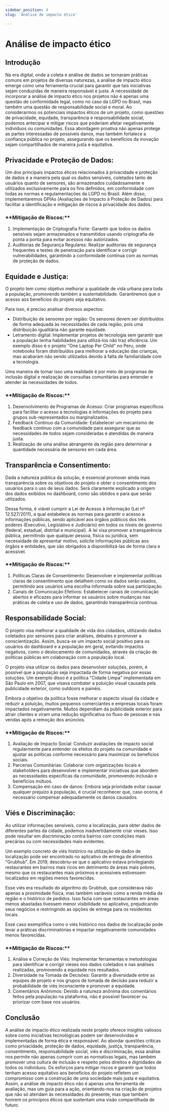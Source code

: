 ```yaml
---
sidebar_position: 4
slug: 'Análise de impacto ético'

---
```


# Análise de impacto ético

## Introdução

Na era digital, onde a coleta e análise de dados se tornaram práticas comuns em projetos de diversas naturezas, a análise de impacto ético emerge como uma ferramenta crucial para garantir que tais iniciativas sejam conduzidas de maneira responsável e justa. A necessidade de incorporar a análise de impacto ético nos projetos não é apenas uma questão de conformidade legal, como no caso da LGPD no Brasil, mas também uma questão de responsabilidade social e moral. Ao considerarmos os potenciais impactos éticos de um projeto, como questões de privacidade, equidade, transparência e responsabilidade social, podemos antecipar e mitigar riscos que poderiam afetar negativamente indivíduos ou comunidades. Essa abordagem proativa não apenas protege as partes interessadas de possíveis danos, mas também fortalece a confiança pública no projeto, assegurando que os benefícios da inovação sejam compartilhados de maneira justa e equitativa.

## Privacidade e Proteção de Dados:

Um dos principais impactos éticos relacionados à privacidade e proteção de dados é a maneira pela qual os dados sensíveis, coletados tanto de usuários quanto de sensores, são armazenados cuidadosamente e utilizados exclusivamente para os fins definidos, em conformidade com todas as normas e regulamentações da LGPD no Brasil. Além disso, implementaremos DPIAs (Avaliações de Impacto à Proteção de Dados) para facilitar a identificação e mitigação de riscos à privacidade dos dados.

<h3>**Mitigação de Riscos:**</h3>

1. Implementação de Criptografia Forte: Garantir que todos os dados sensíveis sejam armazenados e transmitidos usando criptografia de ponta a ponta para evitar acessos não autorizados.
2. Auditorias de Segurança Regulares: Realizar auditorias de segurança frequentes e testes de penetração para identificar e corrigir vulnerabilidades, garantindo a conformidade contínua com as normas de proteção de dados.
   
## Equidade e Justiça:

O projeto tem como objetivo melhorar a qualidade de vida urbana para toda a população, promovendo também a sustentabilidade. Garantiremos que o acesso aos benefícios do projeto seja equitativo. 

Para isso, é preciso analisar diversos aspectos:

- Distribuição de sensores por região: Os sensores devem ser distribuídos de forma adequada às necessidades de cada região, pois uma distribuição igualitária não garante equidade.
- Letramento digital: Implementar projetos de tecnologia sem garantir que a população tenha habilidades para utilizá-los não traz eficiência. Um exemplo disso é o projeto "One Laptop Per Child" no Peru, onde notebooks foram distribuídos para melhorar a educação das crianças, mas acabaram não sendo utilizados devido à falta de familiaridade com a tecnologia.
  
Uma maneira de tornar isso uma realidade é por meio de programas de inclusão digital e realização de consultas comunitárias para entender e atender às necessidades de todos.

<h3>**Mitigação de Riscos:**</h3>

1. Desenvolvimento de Programas de Acesso: Criar programas específicos para facilitar o acesso a tecnologias e informações do projeto para grupos sub-representados ou marginalizados.
2. Feedback Contínuo da Comunidade: Estabelecer um mecanismo de feedback contínuo com a comunidade para assegurar que as necessidades de todos sejam consideradas e atendidas de maneira justa.
3. Realização de uma análise abrangente da região para determinar a quantidade necessária de sensores em cada área.
   
## Transparência e Consentimento:

Dada a natureza pública da solução, é essencial promover ainda mais transparência sobre os objetivos do projeto e obter o consentimento dos usuários para o uso de seus dados. Será claramente explicado a origem dos dados exibidos no dashboard, como são obtidos e para que serão utilizados.

Dessa forma, é viável cumprir a Lei de Acesso à Informação (Lei nº 12.527/2011), a qual estabelece as normas para garantir o acesso a informações públicas, sendo aplicável aos órgãos públicos dos três poderes (Executivo, Legislativo e Judiciário) em todos os níveis de governo (federal, estadual, distrital e municipal). A lei visa promover a transparência pública, permitindo que qualquer pessoa, física ou jurídica, sem necessidade de apresentar motivo, solicite informações públicas aos órgãos e entidades, que são obrigados a disponibilizá-las de forma clara e acessível.

<h3>**Mitigação de Riscos:**</h3>

1. Políticas Claras de Consentimento: Desenvolver e implementar políticas claras de consentimento que detalhem como os dados serão usados, permitindo aos usuários uma escolha informada sobre sua participação.
2. Canais de Comunicação Efetivos: Estabelecer canais de comunicação abertos e eficazes para informar os usuários sobre mudanças nas práticas de coleta e uso de dados, garantindo transparência contínua.
   
## Responsabilidade Social:

O projeto visa melhorar a qualidade de vida dos cidadãos, utilizando dados coletados por sensores para criar análises, debates e promover a conscientização. Assim, busca-se um impacto social positivo para os usuários do dashboard e a população em geral, evitando impactos negativos, como o deslocamento de comunidades, através da criação de políticas públicas em colaboração com a população local.

O projeto visa utilizar os dados para desenvolver soluções, porém, é possível que a população seja impactada de forma negativa por essas soluções. Um exemplo disso é a política "Cidade Limpa" implementada em São Paulo em 2007, que visava combater a poluição visual causada pela publicidade exterior, como outdoors e painéis.

Embora o objetivo da política fosse melhorar o aspecto visual da cidade e reduzir a poluição, muitos pequenos comerciantes e empresas locais foram impactados negativamente. Muitos dependiam da publicidade exterior para atrair clientes e viram uma redução significativa no fluxo de pessoas e nas vendas após a remoção dos anúncios.

<h3>**Mitigação de Riscos:**</h3>

1. Avaliação de Impacto Social: Conduzir avaliações de impacto social regularmente para entender os efeitos do projeto na comunidade e ajustar as políticas conforme necessário para maximizar os benefícios sociais.
2. Parcerias Comunitárias: Colaborar com organizações locais e stakeholders para desenvolver e implementar iniciativas que abordem as necessidades específicas da comunidade, promovendo inclusão e benefícios mútuos.
3. Compensação em caso de danos: Embora seja prioridade evitar causar qualquer prejuízo à população, é crucial reconhecer que, caso ocorra, é necessário compensar adequadamente os danos causados.
   
## Viés e Discriminação:

Ao utilizar informações sensíveis, como a localização, para obter dados de diferentes partes da cidade, podemos inadvertidamente criar vieses. Isso pode resultar em discriminação contra bairros com condições mais precárias ou com necessidades mais evidentes.

Um exemplo concreto de viés histórico na utilização de dados de localização pode ser encontrado no aplicativo de entrega de alimentos "Grubhub". Em 2019, descobriu-se que o aplicativo estava privilegiando restaurantes em bairros mais ricos em detrimento de áreas mais pobres, mesmo que os restaurantes mais próximos e acessíveis estivessem localizados em regiões menos favorecidas.

Esse viés era resultado do algoritmo do Grubhub, que considerava não apenas a proximidade física, mas também variáveis como a renda média da região e o histórico de pedidos. Isso fazia com que restaurantes em áreas menos abastadas tivessem menor visibilidade no aplicativo, prejudicando seus negócios e restringindo as opções de entrega para os residentes locais.

Esse caso exemplifica como o viés histórico nos dados de localização pode levar a práticas discriminatórias e impactar negativamente comunidades menos favorecidas.

<h3>**Mitigação de Riscos:**</h3>

1. Análise e Correção de Viés: Implementar ferramentas e metodologias para identificar e corrigir vieses nos dados coletados e nas análises realizadas, promovendo a equidade nos resultados.
2. Diversidade na Tomada de Decisões: Garantir a diversidade entre as equipes de projeto e nos grupos de tomada de decisão para reduzir a probabilidade de viés inconsciente e promover a equidade.
3. Comentários Anônimos: Devido à natureza anônima dos comentários feitos pela população na plataforma, não é possível favorecer ou priorizar com base nos usuários.
   
## Conclusão

A análise de impacto ético realizada neste projeto oferece insights valiosos sobre como iniciativas tecnológicas podem ser desenvolvidas e implementadas de forma ética e responsável. Ao abordar questões críticas como privacidade, proteção de dados, equidade, justiça, transparência, consentimento, responsabilidade social, viés e discriminação, essa análise nos permite não apenas cumprir com as normativas legais, mas também promover uma cultura de inclusão e respeito pelos direitos e dignidades de todos os indivíduos. Os esforços para mitigar riscos e garantir que todos tenham acesso equitativo aos benefícios do projeto refletem um compromisso com a construção de uma sociedade mais justa e equitativa. Assim, a análise de impacto ético não é apenas uma ferramenta de avaliação, mas um guia para a ação, orientando-nos na criação de projetos que não só atendam às necessidades do presente, mas que também honrem os princípios éticos que sustentam uma visão compartilhada de futuro.
